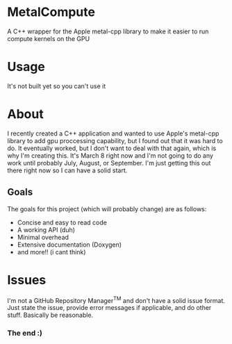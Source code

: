 # MetalCompute
A C++ wrapper for the Apple metal-cpp library to make it easier to run compute kernels on the GPU

# Usage
It's not built yet so you can't use it


# About
I recently created a C++ application and wanted to use Apple's metal-cpp library to add gpu
proccessing capability, but I found out that it was hard to do. It eventually worked, but I don't want
to deal with that again, which is why I'm creating this. It's March 8 right now and I'm not
going to do any work until probably July, August, or September. I'm just getting this out
there right now so I can have a solid start.


## Goals
The goals for this project (which will probably change) are as follows:

- Concise and easy to read code
- A working API (duh)
- Minimal overhead
- Extensive documentation (Doxygen)
- and more!! (i cant think)

# Issues

I'm not a GitHub Repository Manager<sup>TM</sup> and don't have a solid issue format. Just state the issue, provide error messages if applicable, and do other stuff. Basically be reasonable.


### The end :)
